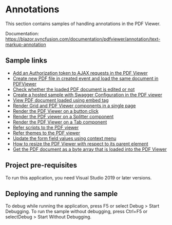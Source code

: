 # Annotations
This section contains samples of handling annotations in the PDF Viewer.

Documentation: https://blazor.syncfusion.com/documentation/pdfviewer/annotation/text-markup-annotation

## Sample links
* <a href="Ajax Authorization token">Add an Authorization token to AJAX requests in the PDF Viewer</a>
* <a href="Create PDF using base library">Create new PDF file in created event and load the same document in PDFViewer</a>
* <a href="Document editing status">Check whether the loaded PDF document is edited or not</a>
* <a href="Hosted sample with Swagger configuration">Create a hosted sample with Swagger Configuration in the PDF viewer</a>
* <a href="Load PDF file using embed tag">View PDF document loaded using embed tag</a>
* <a href="Render Grid and PDF Viewer in a single page">Render Grid and PDF Viewer components in a single page</a>
* <a href="Render the PDF Viewer on a button click">Render the PDF Viewer on a button click</a>
* <a href="Render the PDF Viewer on Splitter">Render the PDF viewer on a Splitter component</a>
* <a href="Render the PDF Viewer on Tab">Render the PDF Viewer on a Tab component</a>
* <a href="Script reference sample">Refer scripts to the PDF viewer</a>
* <a href="Style reference sample">Refer themes to the PDF viewer</a>
* <a href="Update form fileds using Context Menu">Update the form field values using context menu</a>
* <a href="Resize the PDF Viewer to its parent element">How to resize the PDF Viewer with respect to its parent element</a>
* <a href="Get the PDF document as a byte array">Get the PDF document as a byte array that is loaded into the PDF Viewer</a>

## Project pre-requisites
To run this application, you need Visual Studio 2019 or later versions.

## Deploying and running the sample
To debug while running the application, press F5 or select Debug > Start Debugging. To run the sample without debugging, press Ctrl+F5 or selectDebug > Start Without Debugging.